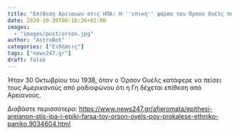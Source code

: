 ```yaml
---
title: "Επίθεση Αρειανών στις ΗΠΑ: Η ''επική'' φάρσα του Όρσον Ουέλς που προκάλεσε εθνικό πανικό"
date: 2020-10-30T06:16:26+01:00
images:
  - "images/post/orson.jpg"
author: "AstroBot"
categories: ["Ειδήσεις"]
tags: ["news247.gr"]
draft: false
---
```


Ήταν 30 Οκτωβρίου του 1938, όταν ο Όρσον Ουέλς κατάφερε να πείσει τους Αμερικανούς από ραδιοφώνου ότι η Γη δέχεται επίθεση από Αρειανούς.

Διαβάστε περισσότερα: https://www.news247.gr/afieromata/epithesi-areianon-stis-ipa-i-epiki-farsa-toy-orson-oyels-poy-prokalese-ethniko-paniko.9034604.html
